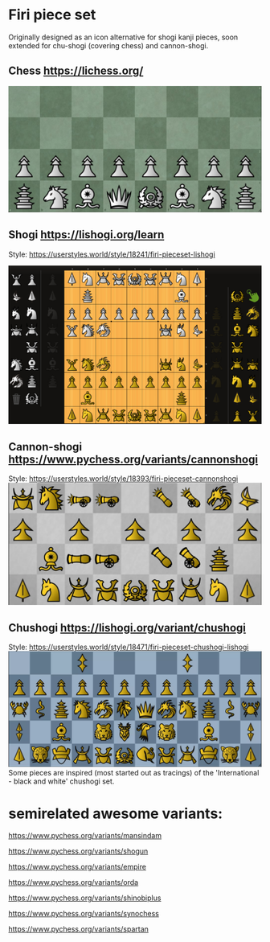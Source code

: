 # Firi piece set
Originally designed as an icon alternative for shogi kanji pieces, soon extended for chu-shogi (covering chess) and cannon-shogi.

## Chess https://lichess.org/

<img src="images/chess.webp">

## Shogi https://lishogi.org/learn

Style: https://userstyles.world/style/18241/firi-pieceset-lishogi

<img src="images/shogi.webp">

## Cannon-shogi https://www.pychess.org/variants/cannonshogi

Style: https://userstyles.world/style/18393/firi-pieceset-cannonshogi
<img src="images/cannon-shogi.webp">

## Chushogi https://lishogi.org/variant/chushogi

Style: https://userstyles.world/style/18471/firi-pieceset-chushogi-lishogi
<img src="images/chushogi.webp">
Some pieces are inspired (most started out as tracings) of the 'International - black and white' chushogi set.

# semirelated awesome variants:
https://www.pychess.org/variants/mansindam

https://www.pychess.org/variants/shogun

https://www.pychess.org/variants/empire

https://www.pychess.org/variants/orda

https://www.pychess.org/variants/shinobiplus

https://www.pychess.org/variants/synochess

https://www.pychess.org/variants/spartan
